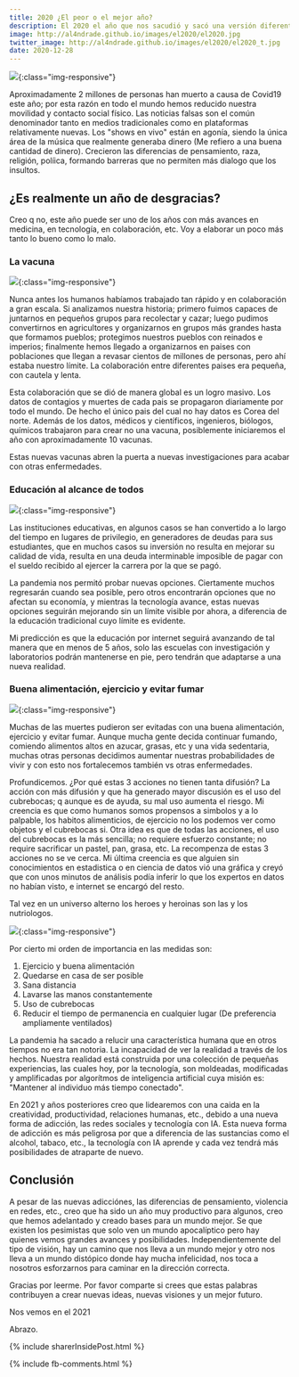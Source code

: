 ```yaml
---
title: 2020 ¿El peor o el mejor año?
description: El 2020 el año que nos sacudió y sacó una versión diferente de cada uno.
image: http://al4ndrade.github.io/images/el2020/el2020.jpg
twitter_image: http://al4ndrade.github.io/images/el2020/el2020_t.jpg
date: 2020-12-28
---
```


![]({{site.baseurl}}/images/el2020/fbpost2020bm.jpg){:class="img-responsive"}

Aproximadamente 2 millones de personas han muerto a causa de Covid19 este año; por esta razón en todo el mundo hemos reducido nuestra movilidad y contacto social físico. Las noticias falsas son el común denominador tanto en medios tradicionales como en plataformas relativamente nuevas. Los "shows en vivo" están en agonía, siendo la única área de la música que realmente generaba dinero (Me refiero a una buena cantidad de dinero). Crecieron las diferencias de pensamiento, raza, religión, políica, formando barreras que no permiten más dialogo que los insultos. 

<h2>¿Es realmente un año de desgracias?</h2>

Creo q no, este año puede ser uno de los años con más avances en medicina, en tecnología, en colaboración, etc. Voy a elaborar un poco más tanto lo bueno como lo malo.

<h3>La vacuna</h3> 

![]({{site.baseurl}}/images/el2020/vacuna.jpg){:class="img-responsive"}

Nunca antes los humanos habíamos trabajado tan rápido y en colaboración a gran escala. Si analizamos nuestra historia; primero fuimos capaces de juntarnos en pequeños grupos para recolectar y cazar; luego pudimos convertirnos en agricultores y organizarnos en grupos más grandes hasta que formamos pueblos; protegimos nuestros pueblos con reinados e imperios; finalmente hemos llegado a organizarnos en paises con poblaciones que llegan a revasar cientos de millones de personas, pero ahí estaba nuestro límite. La colaboración entre diferentes paises era pequeña, con cautela y lenta.

Esta colaboración que se dió de manera global es un logro masivo. Los datos de contagios y muertes de cada pais se propagaron diariamente por todo el mundo. De hecho el único pais del cual no hay datos es Corea del norte. Además de los datos, médicos y científicos, ingenieros, biólogos, químicos trabajaron para crear no una vacuna, posiblemente iniciaremos el año con aproximadamente 10 vacunas.

Estas nuevas vacunas abren la puerta a nuevas investigaciones para acabar con otras enfermedades.

<h3>Educación al alcance de todos</h3>

![]({{site.baseurl}}/images/el2020/educacion.jpg){:class="img-responsive"}

Las instituciones educativas, en algunos casos se han convertido a lo largo del tiempo en lugares de privilegio, en generadores de deudas para sus estudiantes, que en muchos casos su inversión no resulta en mejorar su calidad de vida, resulta en una deuda interminable imposible de pagar con el sueldo recibido al ejercer la carrera por la que se pagó.

La pandemia nos permitó probar nuevas opciones. Ciertamente muchos regresarán cuando sea posible, pero otros encontrarán opciones que no afectan su economía, y mientras la tecnología avance, estas nuevas opciones seguirán mejorando sin un límite visible por ahora, a diferencia de la educación tradicional cuyo límite es evidente.

Mi predicción es que la educación por internet seguirá avanzando de tal manera que en menos de 5 años, solo las escuelas con investigación y laboratorios podrán mantenerse en pie, pero tendrán que adaptarse a una nueva realidad. 

<h3>Buena alimentación, ejercicio y evitar fumar</h3> 

![]({{site.baseurl}}/images/el2020/fitnes.jpg){:class="img-responsive"}

Muchas de las muertes pudieron ser evitadas con una buena alimentación, ejercicio y evitar fumar. Aunque mucha gente decida continuar fumando, comiendo alimentos altos en azucar, grasas, etc y una vida sedentaria, muchas otras personas decidimos aumentar nuestras probabilidades de vivir y con esto nos fortalecemos también vs otras enfermedades. 

Profundicemos. ¿Por qué estas 3 acciones no tienen tanta difusión?
La acción con más difusión y que ha generado mayor discusión es el uso del cubrebocas; q aunque es de ayuda, su mal uso aumenta el riesgo. Mi creencia es que como humanos somos propensos a simbolos y a lo palpable, los habitos alimenticios, de ejercicio no los podemos ver como objetos y el cubrebocas si. Otra idea es que de todas las acciones, el uso del cubrebocas es la más sencilla; no requiere esfuerzo constante; no require sacrificar un pastel, pan, grasa, etc. La recompenza de estas 3 acciones no se ve cerca. Mi última creencia es que alguien sin conocimientos en estadistica o en ciencia de datos vió una gráfica y creyó que con unos minutos de análisis podía inferir lo que los expertos en datos no habían visto, e internet se encargó del resto.

Tal vez en un universo alterno los heroes y heroinas son las y los nutriologos.

![]({{site.baseurl}}/images/el2020/nomasksVsmasks.jpg){:class="img-responsive"}



Por cierto mi orden de importancia en las medidas son:
<ol>
	<li>Ejercicio y buena alimentación</li>
	<li>Quedarse en casa de ser posible</li>
	<li>Sana distancia</li>
	<li>Lavarse las manos constantemente</li>
	<li>Uso de cubrebocas</li>
	<li>Reducir el tiempo de permanencia en cualquier lugar (De preferencia ampliamente ventilados)</li>
</ol>

La pandemia ha sacado a relucir una característica humana que en otros tiempos no era tan notoria. La incapacidad de ver la realidad a través de los hechos. Nuestra realidad está construida por una colección de pequeñas experiencias, las cuales hoy, por la tecnología, son moldeadas, modificadas y amplificadas por algorítmos de inteligencia artificial cuya misión es: "Mantener al individuo más tiempo conectado".

En 2021 y años posteriores creo que lidearemos con una caida en la creatividad, productividad, relaciones humanas, etc., debido a una nueva forma de adicción, las redes sociales y tecnología con IA. Esta nueva forma de adicción es más peligrosa por que a diferencia de las sustancias como el alcohol, tabaco, etc., la tecnología con IA aprende y cada vez tendrá más posibilidades de atraparte de nuevo.

<h2>Conclusión</h2>

A pesar de las nuevas adicciónes, las diferencias de pensamiento, violencia en redes, etc., creo que ha sido un año muy productivo para algunos, creo que hemos adelantado y creado bases para un mundo mejor. Se que existen los pesimistas que solo ven un mundo apocalíptico pero hay quienes vemos grandes avances y posibilidades. Independientemente del tipo de visión, hay un camino que nos lleva a un mundo mejor y otro nos lleva a un mundo distópico donde hay mucha infelicidad, nos toca a nosotros esforzarnos para caminar en la dirección correcta.

Gracias por leerme. Por favor comparte si crees que estas palabras contribuyen a crear nuevas ideas, nuevas visiones y un mejor futuro.

Nos vemos en el 2021

Abrazo.

{% include sharerInsidePost.html %}

{% include fb-comments.html %}



